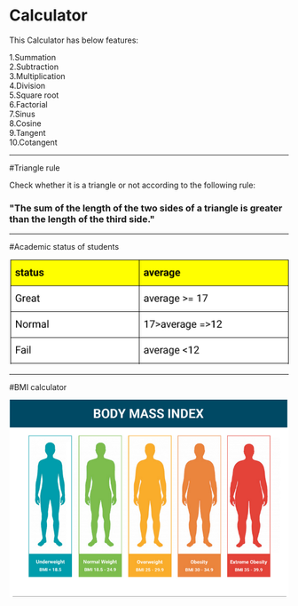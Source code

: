 # Calculator

This Calculator has below features:

1.Summation\
2.Subtraction\
3.Multiplication\
4.Division\
5.Square root\
6.Factorial\
7.Sinus\
8.Cosine\
9.Tangent\
10.Cotangent

---

#Triangle rule

Check whether it is a triangle or not according to the following rule:

### "The sum of the length of the two sides of a triangle is greater than the length of the third side."

---

#Academic status of students

![Status](medias/Capture.PNG)

---

#BMI calculator

![BMI](medias/Capture1.PNG)